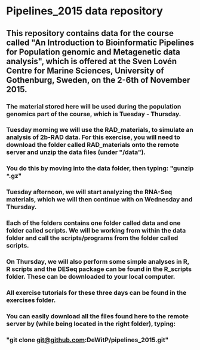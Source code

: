 # Pipelines_2015 data repository

## This repository contains data for the course called "An Introduction to Bioinformatic Pipelines for Population genomic and Metagenetic data analysis", which is offered at the Sven Lovén Centre for Marine Sciences, University of Gothenburg, Sweden, on the 2-6th of November 2015.

### The material stored here will be used during the population genomics part of the course, which is Tuesday - Thursday. 

### Tuesday morning we will use the RAD_materials, to simulate an analysis of 2b-RAD data. For this exercise, you will need to download the folder called RAD_materials onto the remote server and unzip the data files (under "/data").
### You do this by moving into the data folder, then typing: "gunzip *.gz"

### Tuesday afternoon, we will start analyzing the RNA-Seq materials, which we will then continue with on Wednesday and Thursday. 

### Each of the folders contains one folder called data and one folder called scripts. We will be working from within the data folder and call the scripts/programs from the folder called scripts.
### On Thursday, we will also perform some simple analyses in R, R scripts and the DESeq package can be found in the R_scripts folder. These can be downloaded to your local computer.

### All exercise tutorials for these three days can be found in the exercises folder.

### You can easily download all the files found here to the remote server by (while being located in the right folder), typing:

### "git clone git@github.com:DeWitP/pipelines_2015.git"

